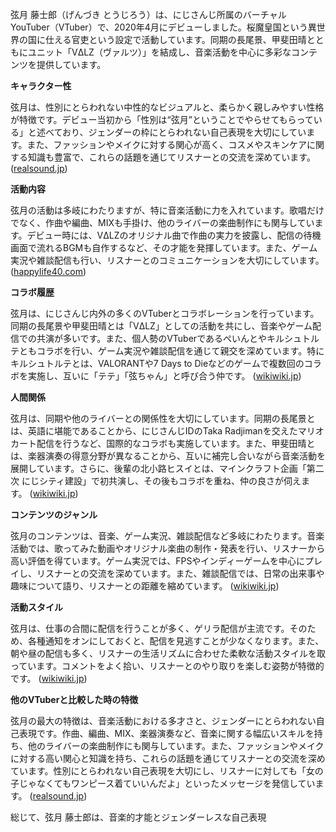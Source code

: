 弦月 藤士郎（げんづき とうじろう）は、にじさんじ所属のバーチャルYouTuber（VTuber）で、2020年4月にデビューしました。桜魔皇国という異世界の国に仕える官吏という設定で活動しています。同期の長尾景、甲斐田晴とともにユニット「VΔLZ（ヴァルツ）」を結成し、音楽活動を中心に多彩なコンテンツを提供しています。

**キャラクター性**

弦月は、性別にとらわれない中性的なビジュアルと、柔らかく親しみやすい性格が特徴です。デビュー当初から「性別は“弦月”ということでやらせてもらっている」と述べており、ジェンダーの枠にとらわれない自己表現を大切にしています。また、ファッションやメイクに対する関心が高く、コスメやスキンケアに関する知識も豊富で、これらの話題を通じてリスナーとの交流を深めています。 ([realsound.jp](https://realsound.jp/tech/2023/09/post-1439249_3.html?utm_source=openai))

**活動内容**

弦月の活動は多岐にわたりますが、特に音楽活動に力を入れています。歌唱だけでなく、作曲や編曲、MIXも手掛け、他のライバーの楽曲制作にも関与しています。デビュー時には、VΔLZのオリジナル曲で作曲の実力を披露し、配信の待機画面で流れるBGMも自作するなど、その才能を発揮しています。また、ゲーム実況や雑談配信も行い、リスナーとのコミュニケーションを大切にしています。 ([happylife40.com](https://www.happylife40.com/gendukitousirou-vtuber-profiel/?utm_source=openai))

**コラボ履歴**

弦月は、にじさんじ内外の多くのVTuberとコラボレーションを行っています。同期の長尾景や甲斐田晴とは「VΔLZ」としての活動を共にし、音楽やゲーム配信での共演が多いです。また、個人勢のVTuberであるぺいんとやキルシュトルテともコラボを行い、ゲーム実況や雑談配信を通じて親交を深めています。特にキルシュトルテとは、VALORANTや7 Days to Dieなどのゲームで複数回のコラボを実施し、互いに「テテ」「弦ちゃん」と呼び合う仲です。 ([wikiwiki.jp](https://wikiwiki.jp/nijisanji/%E5%BC%A6%E6%9C%88%E8%97%A4%E5%A3%AB%E9%83%8E/%E8%A9%B3%E3%81%97%E3%81%8F%E7%9F%A5%E3%82%8A%E3%81%9F%E3%81%84/%E4%B8%BB%E3%81%AA%E9%96%A2%E9%80%A3%E4%BA%BA%E7%89%A9?utm_source=openai))

**人間関係**

弦月は、同期や他のライバーとの関係性を大切にしています。同期の長尾景とは、英語に堪能であることから、にじさんじIDのTaka Radjimanを交えたマリオカート配信を行うなど、国際的なコラボも実施しています。また、甲斐田晴とは、楽器演奏の得意分野が異なることから、互いに補完し合いながら音楽活動を展開しています。さらに、後輩の北小路ヒスイとは、マインクラフト企画「第二次 にじシティ建設」で初共演し、その後もコラボを重ね、仲の良さが伺えます。 ([wikiwiki.jp](https://wikiwiki.jp/nijisanji/%E5%BC%A6%E6%9C%88%E8%97%A4%E5%A3%AB%E9%83%8E/%E8%A9%B3%E3%81%97%E3%81%8F%E7%9F%A5%E3%82%8A%E3%81%9F%E3%81%84/%E4%B8%BB%E3%81%AA%E9%96%A2%E9%80%A3%E4%BA%BA%E7%89%A9?utm_source=openai))

**コンテンツのジャンル**

弦月のコンテンツは、音楽、ゲーム実況、雑談配信など多岐にわたります。音楽活動では、歌ってみた動画やオリジナル楽曲の制作・発表を行い、リスナーから高い評価を得ています。ゲーム実況では、FPSやインディーゲームを中心にプレイし、リスナーとの交流を深めています。また、雑談配信では、日常の出来事や趣味について語り、リスナーとの距離を縮めています。 ([wikiwiki.jp](https://wikiwiki.jp/nijisanji/%E5%BC%A6%E6%9C%88%E8%97%A4%E5%A3%AB%E9%83%8E?utm_source=openai))

**活動スタイル**

弦月は、仕事の合間に配信を行うことが多く、ゲリラ配信が主流です。そのため、各種通知をオンにしておくと、配信を見逃すことが少なくなります。また、朝や昼の配信も多く、リスナーの生活リズムに合わせた柔軟な活動スタイルを取っています。コメントをよく拾い、リスナーとのやり取りを楽しむ姿勢が特徴的です。 ([wikiwiki.jp](https://wikiwiki.jp/nijisanji/%E5%BC%A6%E6%9C%88%E8%97%A4%E5%A3%AB%E9%83%8E?utm_source=openai))

**他のVTuberと比較した時の特徴**

弦月の最大の特徴は、音楽活動における多才さと、ジェンダーにとらわれない自己表現です。作曲、編曲、MIX、楽器演奏など、音楽に関する幅広いスキルを持ち、他のライバーの楽曲制作にも関与しています。また、ファッションやメイクに対する高い関心と知識を持ち、これらの話題を通じてリスナーとの交流を深めています。性別にとらわれない自己表現を大切にし、リスナーに対しても「女の子じゃなくてもワンピース着ていいんだよ」といったメッセージを発信しています。 ([realsound.jp](https://realsound.jp/tech/2023/09/post-1439249_3.html?utm_source=openai))

総じて、弦月 藤士郎は、音楽的才能とジェンダーレスな自己表現 